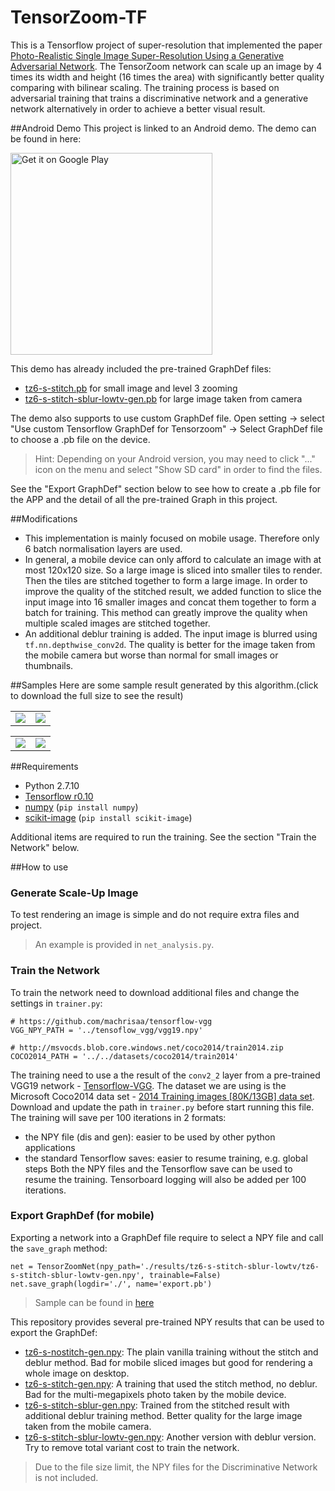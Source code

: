 # TensorZoom-TF

This is a Tensorflow project of super-resolution that implemented the paper [Photo-Realistic Single Image Super-Resolution Using a Generative Adversarial Network](https://arxiv.org/abs/1609.04802). The TensorZoom network can scale up an image by 4 times its width and height (16 times the area) with significantly better quality comparing with bilinear scaling. The training process is based on adversarial training that trains a discriminative network and a generative network alternatively in order to achieve a better visual result.



##Android Demo
This project is linked to an Android demo. The demo can be found in here: 

<a href='https://play.google.com/store/apps/details?id=uk.tensorzoom&utm_source=global_co&utm_medium=prtnr&utm_content=Mar2515&utm_campaign=PartBadge&pcampaignid=MKT-Other-global-all-co-prtnr-py-PartBadge-Mar2515-1'><img alt='Get it on Google Play' src='https://play.google.com/intl/en_gb/badges/images/generic/en_badge_web_generic.png' width='323'/></a>

This demo has already included the pre-trained GraphDef files:
- [tz6-s-stitch.pb](https://github.com/machrisaa/tensorzoom/blob/master/results/tz6-s-stitch/tz6-s-stitch-gen.pb) for small image and level 3 zooming
- [tz6-s-stitch-sblur-lowtv-gen.pb](https://github.com/machrisaa/tensorzoom/blob/master/results/tz6-s-stitch-sblur-lowtv/tz6-s-stitch-sblur-lowtv-gen.pb) for large image taken from camera

The demo also supports to use custom GraphDef file. Open setting -> select "Use custom Tensorflow GraphDef for Tensorzoom" -> Select GraphDef file to choose a .pb file on the device.

> Hint: Depending on your Android version, you may need to click "..." icon on the menu and select "Show SD card" in order to find the files.

See the "Export GraphDef" section below to see how to create a .pb file for the APP and the detail of all the pre-trained Graph in this project.



##Modifications
- This implementation is mainly focused on mobile usage. Therefore only 6 batch normalisation layers are used.
- In general, a mobile device can only afford to calculate an image with at most 120x120 size. So a large image is sliced into smaller tiles to render. Then the tiles are stitched together to form a large image. In order to improve the quality of the stitched result, we added function to slice the input image into 16 smaller images and concat them together to form a batch for training. This method can greatly improve the quality when multiple scaled images are stitched together.
- An additional deblur training is added. The input image is blurred using ```tf.nn.depthwise_conv2d```. The quality is better for the image taken from the mobile camera but worse than normal for small images or thumbnails.



##Samples
Here are some sample result generated by this algorithm.(click to download the full size to see the result)
<table>
  <tr>
    <td><img src="https://github.com/machrisaa/tensorzoom/blob/master/analysis/cat_h.jpg?raw=true"/></td>
    <td><img src="https://github.com/machrisaa/tensorzoom/blob/master/analysis/cat_h_tz6-s-stitch-gen.jpg?raw=true"/></td>
  </tr>
</table>
<table>
  <tr>
    <td><img src="https://github.com/machrisaa/tensorzoom/blob/master/analysis/london2.jpg?raw=true"/></td>
    <td><img src="https://github.com/machrisaa/tensorzoom/blob/master/analysis/london2_tz6-s-stitch-sblur-notv-gen.jpg?raw=true"/></td>
  </tr>
</table>

##Requirements
- Python 2.7.10
- [Tensorflow r0.10](https://www.tensorflow.org/versions/r0.11/get_started/os_setup.html#download-and-setup)
- [numpy](https://docs.scipy.org/doc/numpy-1.10.0/user/install.html) (```pip install numpy```)
- [scikit-image](http://scikit-image.org/docs/dev/install.html) (```pip install scikit-image```)

Additional items are required to run the training. See the section "Train the Network" below.


##How to use
### Generate Scale-Up Image
To test rendering an image is simple and do not require extra files and project.
> An example is provided in ```net_analysis.py```.

### Train the Network
To train the network need to download additional files and change the settings in ```trainer.py```:
```
# https://github.com/machrisaa/tensorflow-vgg
VGG_NPY_PATH = '../tensoflow_vgg/vgg19.npy'

# http://msvocds.blob.core.windows.net/coco2014/train2014.zip
COCO2014_PATH = '../../datasets/coco2014/train2014'
```
The training need to use a the result of the ```conv2_2``` layer from a pre-trained VGG19 network - [Tensorflow-VGG](https://github.com/machrisaa/tensorflow-vgg). The dataset we are using is the Microsoft Coco2014 data set - [2014 Training images [80K/13GB] data set](http://mscoco.org/dataset/#download).
Download and update the path in ```trainer.py``` before start running this file.
The training will save per 100 iterations in 2 formats:
- the NPY file (dis and gen): easier to be used by other python applications
- the standard Tensorflow saves: easier to resume training, e.g. global steps
Both the NPY files and the Tensorflow save can be used to resume the training. Tensorboard logging will also be added per 100 iterations.

### Export GraphDef (for mobile)
Exporting a network into a GraphDef file require to select a NPY file and call the ```save_graph``` method:
```
net = TensorZoomNet(npy_path='./results/tz6-s-stitch-sblur-lowtv/tz6-s-stitch-sblur-lowtv-gen.npy', trainable=False)
net.save_graph(logdir='./', name='export.pb')
```

> Sample can be found in [here](https://github.com/machrisaa/tensorzoom/blob/master/tensorzoom_net.py#L299)

This repository provides several pre-trained NPY results that can be used to export the GraphDef:
- [tz6-s-nostitch-gen.npy](https://github.com/machrisaa/tensorzoom/blob/master/results/tz6-s-nostitch/tz6-s-nostitch-gen.npy): The plain vanilla training without the stitch and deblur method. Bad for mobile sliced images but good for rendering a whole image on desktop.
- [tz6-s-stitch-gen.npy](https://github.com/machrisaa/tensorzoom/blob/master/results/tz6-s-stitch/tz6-s-stitch-gen.npy): A training that used the stitch method, no deblur. Bad for the multi-megapixels photo taken by the mobile device.
- [tz6-s-stitch-sblur-gen.npy](https://github.com/machrisaa/tensorzoom/blob/master/results/tz6-s-stitch-sblur/tz6-s-stitch-sblur-gen.npy): Trained from the stitched result with additional deblur training method. Better quality for the large image taken from the mobile camera.
- [tz6-s-stitch-sblur-lowtv-gen.npy](https://github.com/machrisaa/tensorzoom/blob/master/results/tz6-s-stitch-sblur-lowtv/tz6-s-stitch-sblur-lowtv-gen.npy): Another version with deblur version. Try to remove total variant cost to train the network.

> Due to the file size limit, the NPY files for the Discriminative Network is not included.

